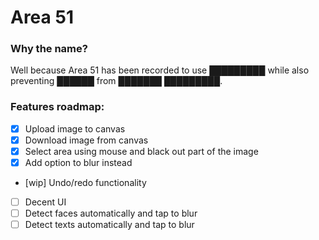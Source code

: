 # Area 51

### Why the name? 
Well because Area 51 has been recorded to use █████████ while also preventing ██████ from ███████ █████████.

### Features roadmap:
- [x] Upload image to canvas
- [x] Download image from canvas
- [x] Select area using mouse and black out part of the image
- [x] Add option to blur instead
- [wip] Undo/redo functionality
- [ ] Decent UI
- [ ] Detect faces automatically and tap to blur
- [ ] Detect texts automatically and tap to blur